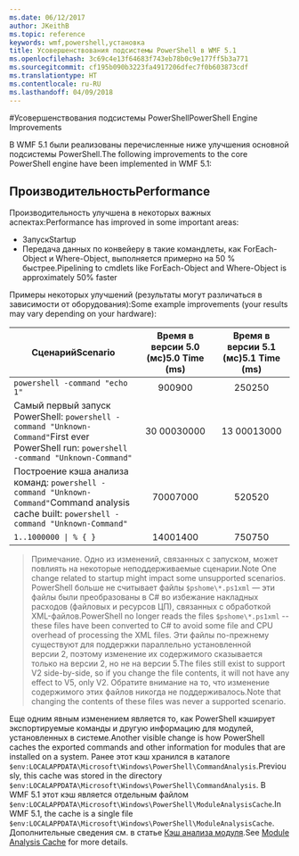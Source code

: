```yaml
---
ms.date: 06/12/2017
author: JKeithB
ms.topic: reference
keywords: wmf,powershell,установка
title: Усовершенствования подсистемы PowerShell в WMF 5.1
ms.openlocfilehash: 3c69c4e13f64683f743eb78b0c9e177ff5b3a771
ms.sourcegitcommit: cf195b090b3223fa4917206dfec7f0b603873cdf
ms.translationtype: HT
ms.contentlocale: ru-RU
ms.lasthandoff: 04/09/2018
---
```

#<a name="powershell-engine-improvements"></a><span data-ttu-id="0489f-103">Усовершенствования подсистемы PowerShell</span><span class="sxs-lookup"><span data-stu-id="0489f-103">PowerShell Engine Improvements</span></span>

<span data-ttu-id="0489f-104">В WMF 5.1 были реализованы перечисленные ниже улучшения основной подсистемы PowerShell.</span><span class="sxs-lookup"><span data-stu-id="0489f-104">The following improvements to the core PowerShell engine have been implemented in WMF 5.1:</span></span>


## <a name="performance"></a><span data-ttu-id="0489f-105">Производительность</span><span class="sxs-lookup"><span data-stu-id="0489f-105">Performance</span></span> ##

<span data-ttu-id="0489f-106">Производительность улучшена в некоторых важных аспектах:</span><span class="sxs-lookup"><span data-stu-id="0489f-106">Performance has improved in some important areas:</span></span>

- <span data-ttu-id="0489f-107">Запуск</span><span class="sxs-lookup"><span data-stu-id="0489f-107">Startup</span></span>
- <span data-ttu-id="0489f-108">Передача данных по конвейеру в такие командлеты, как ForEach-Object и Where-Object, выполняется примерно на 50 % быстрее.</span><span class="sxs-lookup"><span data-stu-id="0489f-108">Pipelining to cmdlets like ForEach-Object and Where-Object is approximately 50% faster</span></span>

<span data-ttu-id="0489f-109">Примеры некоторых улучшений (результаты могут различаться в зависимости от оборудования):</span><span class="sxs-lookup"><span data-stu-id="0489f-109">Some example improvements (your results may vary depending on your hardware):</span></span>

| <span data-ttu-id="0489f-110">Сценарий</span><span class="sxs-lookup"><span data-stu-id="0489f-110">Scenario</span></span> | <span data-ttu-id="0489f-111">Время в версии 5.0 (мс)</span><span class="sxs-lookup"><span data-stu-id="0489f-111">5.0 Time (ms)</span></span> | <span data-ttu-id="0489f-112">Время в версии 5.1 (мс)</span><span class="sxs-lookup"><span data-stu-id="0489f-112">5.1 Time (ms)</span></span> |
| -------- | :---------------: | :---------------: |
| `powershell -command "echo 1"` | <span data-ttu-id="0489f-113">900</span><span class="sxs-lookup"><span data-stu-id="0489f-113">900</span></span> | <span data-ttu-id="0489f-114">250</span><span class="sxs-lookup"><span data-stu-id="0489f-114">250</span></span> |
| <span data-ttu-id="0489f-115">Самый первый запуск PowerShell: `powershell -command "Unknown-Command"`</span><span class="sxs-lookup"><span data-stu-id="0489f-115">First ever PowerShell run: `powershell -command "Unknown-Command"`</span></span> | <span data-ttu-id="0489f-116">30 000</span><span class="sxs-lookup"><span data-stu-id="0489f-116">30000</span></span> | <span data-ttu-id="0489f-117">13 000</span><span class="sxs-lookup"><span data-stu-id="0489f-117">13000</span></span> |
| <span data-ttu-id="0489f-118">Построение кэша анализа команд: `powershell -command "Unknown-Command"`</span><span class="sxs-lookup"><span data-stu-id="0489f-118">Command analysis cache built: `powershell -command "Unknown-Command"`</span></span> | <span data-ttu-id="0489f-119">7000</span><span class="sxs-lookup"><span data-stu-id="0489f-119">7000</span></span> | <span data-ttu-id="0489f-120">520</span><span class="sxs-lookup"><span data-stu-id="0489f-120">520</span></span> |
| <code>1..1000000 &#124; % { }</code> | <span data-ttu-id="0489f-121">1400</span><span class="sxs-lookup"><span data-stu-id="0489f-121">1400</span></span> | <span data-ttu-id="0489f-122">750</span><span class="sxs-lookup"><span data-stu-id="0489f-122">750</span></span> |

> <span data-ttu-id="0489f-123">Примечание. Одно из изменений, связанных с запуском, может повлиять на некоторые неподдерживаемые сценарии.</span><span class="sxs-lookup"><span data-stu-id="0489f-123">Note One change related to startup might impact some unsupported scenarios.</span></span>
> <span data-ttu-id="0489f-124">PowerShell больше не считывает файлы `$pshome\*.ps1xml` — эти файлы были преобразованы в C# во избежание накладных расходов (файловых и ресурсов ЦП), связанных с обработкой XML-файлов.</span><span class="sxs-lookup"><span data-stu-id="0489f-124">PowerShell no longer reads the files `$pshome\*.ps1xml` -- these files have been converted to C# to avoid some file and CPU overhead of processing the XML files.</span></span>
<span data-ttu-id="0489f-125">Эти файлы по-прежнему существуют для поддержки параллельно установленной версии 2, поэтому изменение их содержимого сказывается только на версии 2, но не на версии 5.</span><span class="sxs-lookup"><span data-stu-id="0489f-125">The files still exist to support V2 side-by-side, so if you change the file contents, it will not have any effect to V5, only V2.</span></span>
<span data-ttu-id="0489f-126">Обратите внимание на то, что изменение содержимого этих файлов никогда не поддерживалось.</span><span class="sxs-lookup"><span data-stu-id="0489f-126">Note that changing the contents of these files was never a supported scenario.</span></span>

<span data-ttu-id="0489f-127">Еще одним явным изменением является то, как PowerShell кэширует экспортируемые команды и другую информацию для модулей, установленных в системе.</span><span class="sxs-lookup"><span data-stu-id="0489f-127">Another visible change is how PowerShell caches the exported commands and other information for modules that are installed on a system.</span></span>
<span data-ttu-id="0489f-128">Ранее этот кэш хранился в каталоге `$env:LOCALAPPDATA\Microsoft\Windows\PowerShell\CommandAnalysis`.</span><span class="sxs-lookup"><span data-stu-id="0489f-128">Previously, this cache was stored in the directory `$env:LOCALAPPDATA\Microsoft\Windows\PowerShell\CommandAnalysis`.</span></span>
<span data-ttu-id="0489f-129">В WMF 5.1 этот кэш является отдельным файлом `$env:LOCALAPPDATA\Microsoft\Windows\PowerShell\ModuleAnalysisCache`.</span><span class="sxs-lookup"><span data-stu-id="0489f-129">In WMF 5.1, the cache is a single file `$env:LOCALAPPDATA\Microsoft\Windows\PowerShell\ModuleAnalysisCache`.</span></span>
<span data-ttu-id="0489f-130">Дополнительные сведения см. в статье [Кэш анализа модуля](scenarios-features.md#module-analysis-cache).</span><span class="sxs-lookup"><span data-stu-id="0489f-130">See [Module Analysis Cache](scenarios-features.md#module-analysis-cache) for more details.</span></span>